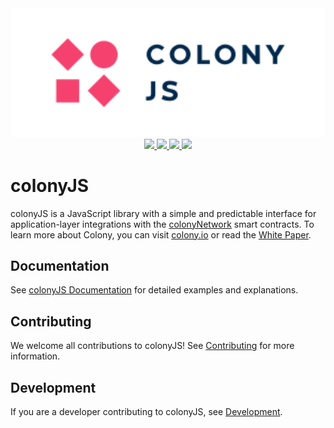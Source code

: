 <div align="center">
  <img src="/docs/img/colonyJS_color.svg" width="600" />
</div>
<div align="center">
  <a href="https://circleci.com/gh/JoinColony/colonyJS">
    <img src="https://circleci.com/gh/JoinColony/colonyJS.svg?style=shield" />
  </a>
  <a href="https://greenkeeper.io/">
    <img src="https://badges.greenkeeper.io/JoinColony/colonyJS.svg" />
  </a>
  <a href="https://gitter.im/JoinColony/colonyJS">
    <img src="https://img.shields.io/gitter/room/TechnologyAdvice/Stardust.svg" />
  </a>
  <a href="https://build.colony.io/">
    <img src="https://img.shields.io/discourse/https/build.colony.io/status.svg" />
  </a>
</div>

# colonyJS

colonyJS is a JavaScript library with a simple and predictable interface for application-layer integrations with the [colonyNetwork](https://github.com/JoinColony/colonyNetwork) smart contracts. To learn more about Colony, you can visit [colony.io](https://colony.io/) or read the [White Paper](https://colony.io/whitepaper.pdf).

## Documentation

See [colonyJS Documentation](https://joincolony.github.io/colonyjs/intro-welcome/) for detailed examples and explanations.

## Contributing

We welcome all contributions to colonyJS! See [Contributing](https://github.com/JoinColony/colonyJS/blob/develop/.github/CONTRIBUTING.md) for more information.

## Development

If you are a developer contributing to colonyJS, see [Development](https://github.com/JoinColony/colonyJS/blob/develop/.github/DEVELOPMENT.md).
